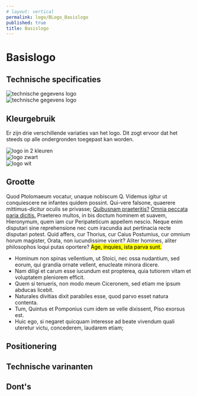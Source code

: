 ```yaml
---
# layout: vertical
permalink: logo/BLogo_Basislogo
published: true
title: Basislogo
---
```


# Basislogo

## Technische specificaties
<div class="row">
    <div class="col-6">
        <img src="../images/Logo/logo_technisch.png" alt="technische gegevens logo" class="centerone" class="tweecol">
    </div>
    <div class="col-6">
        <img src="../images/Logo/logo_witruimte.png" alt= "technische gegevens logo" class="centerone" class="tweecol">
    </div>
</div>

## Kleurgebruik
<p> Er zijn drie verschillende variaties van het logo. Dit zogt ervoor dat het steeds op alle ondergronden toegepast kan worden. </p>
<div class="row">
    <div class="col-4 2col">
        <img src="../images/Logo/Logo_PS1655C-PSBlack_72.png" alt="logo in 2 kleuren" class="driecol">
    </div>
    <div class="col-4">
        <img src="../images/Logo/Logo_PSBlack_72.png" alt="logo zwart" class="driecol">
    </div>
    <div class="col-4">
        <img src="../images/Logo/Logo_PSWhite_72.png" alt="logo wit" class="driecol witbeeld">
    </div>
</div>

## Grootte

Quod Ptolomaeum vocatur, unaque nobiscum Q. Videmus igitur ut conquiescere ne infantes quidem possint. Qui-vere falsone, quaerere mittimus-dicitur oculis se privasse; <a href="http://loripsum.net/" target="_blank">Quibusnam praeteritis?</a> <a href="http://loripsum.net/" target="_blank">Omnia peccata paria dicitis.</a> Praetereo multos, in bis doctum hominem et suavem, Hieronymum, quem iam cur Peripateticum appellem nescio. Neque enim disputari sine reprehensione nec cum iracundia aut pertinacia recte disputari potest. Quid affers, cur Thorius, cur Caius Postumius, cur omnium horum magister, Orata, non iucundissime vixerit? Aliter homines, aliter philosophos loqui putas oportere? <mark>Age, inquies, ista parva sunt.</mark>

- Hominum non spinas vellentium, ut Stoici, nec ossa nudantium, sed eorum, qui grandia ornate vellent, enucleate minora dicere.
- Nam diligi et carum esse iucundum est propterea, quia tutiorem vitam et voluptatem pleniorem efficit.
- Quem si tenueris, non modo meum Ciceronem, sed etiam me ipsum abducas licebit.
- Naturales divitias dixit parabiles esse, quod parvo esset natura contenta.
- Tum, Quintus et Pomponius cum idem se velle dixissent, Piso exorsus est.
- Huic ego, si negaret quicquam interesse ad beate vivendum quali uteretur victu, concederem, laudarem etiam;

## Positionering
## Technische varinanten
## Dont's